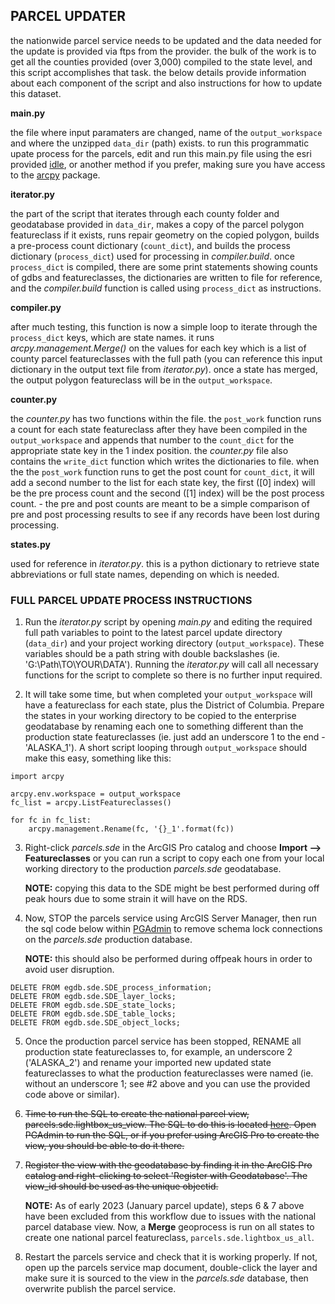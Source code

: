 ## PARCEL UPDATER

the nationwide parcel service needs to be updated and the data needed for the update is provided via ftps from the provider. the bulk of the work is to get all the counties provided (over 3,000) compiled to the state level, and this script accomplishes that task. the below details provide information about each component of the script and also instructions for how to update this dataset.

__main.py__
    
the file where input paramaters are changed, name of the `output_workspace` and where the unzipped `data_dir` (path) exists. to run this programmatic upate process for the parcels, edit and run this main.py file using the esri provided [idle](https://docs.python.org/3/library/idle.html), or another method if you prefer, making sure you have access to the [arcpy](https://pro.arcgis.com/en/pro-app/latest/arcpy/get-started/what-is-arcpy-.htm) package.

__iterator.py__
    
the part of the script that iterates through each county folder and geodatabase provided in `data_dir`, makes a copy of the parcel polygon featureclass if it exists, runs repair geometry on the copied polygon, builds a pre-process count dictionary (`count_dict`), and builds the process dictionary (`process_dict`) used for processing in _compiler.build_. once `process_dict` is compiled, there are some print statements showing counts of gdbs and featureclasses, the dictionaries are written to file for reference, and the _compiler.build_ function is called using `process_dict` as instructions.

__compiler.py__

after much testing, this function is now a simple loop to iterate through the `process_dict` keys, which are state names. it runs _arcpy.management.Merge()_ on the values for each key which is a list of county parcel featureclasses with the full path (you can reference this input dictionary in the output text file from _iterator.py_). once a state has merged, the output polygon featureclass will be in the `output_workspace`.

__counter.py__

the _counter.py_ has two functions within the file. the `post_work` function runs a count for each state featureclass after they have been compiled in the `output_workspace` and appends that number to the `count_dict` for the appropriate state key in the 1 index position. the _counter.py_ file also contains the `write_dict` function which writes the dictionaries to file. when the the `post_work` function runs to get the post count for `count_dict`, it will add a second number to the list for each state key, the first ([0] index) will be the pre process count and the second ([1] index) will be the post process count.
    - the pre and post counts are meant to be a simple comparison of pre and post processing results to see if any records have been lost during processing.

__states.py__
    
used for reference in _iterator.py_. this is a python dictionary to retrieve state abbreviations or full state names, depending on which is needed.


### FULL PARCEL UPDATE PROCESS INSTRUCTIONS

1. Run the _iterator.py_ script by opening _main.py_ and editing the required full path variables to point to the latest parcel update directory (`data_dir`) and your project working directory (`output_workspace`). These variables should be a path string with double backslashes (ie. 'G:\\Path\\TO\\YOUR\\DATA'). Running the _iterator.py_ will call all necessary functions for the script to complete so there is no further input required.

2. It will take some time, but when completed your `output_workspace` will have a featureclass for each state, plus the District of Columbia. Prepare the states in your working directory to be copied to the enterprise geodatabase by renaming each one to something different than the production state featureclasses (ie. just add an underscore 1 to the end - 'ALASKA_1'). A short script looping through `output_workspace` should make this easy, something like this:

```
import arcpy
    
arcpy.env.workspace = output_workspace
fc_list = arcpy.ListFeatureclasses()
    
for fc in fc_list:
    arcpy.management.Rename(fc, '{}_1'.format(fc))
```

3. Right-click _parcels.sde_ in the ArcGIS Pro catalog and choose __Import --> Featureclasses__ or you can run a script to copy each one from your local working directory to the production _parcels.sde_ geodatabase.    
    
    __NOTE:__ copying this data to the SDE might be best performed during off peak hours due to some strain it will have on the RDS.

4. Now, STOP the parcels service using ArcGIS Server Manager, then run the sql code below within [PGAdmin](https://www.pgadmin.org/) to remove schema lock connections on the _parcels.sde_ production database. 
    
    __NOTE:__ this should also be performed during offpeak hours in order to avoid user disruption.
    
```
DELETE FROM egdb.sde.SDE_process_information;
DELETE FROM egdb.sde.SDE_layer_locks;
DELETE FROM egdb.sde.SDE_state_locks;
DELETE FROM egdb.sde.SDE_table_locks;
DELETE FROM egdb.sde.SDE_object_locks;
```

5. Once the production parcel service has been stopped, RENAME all production state featureclasses to, for example, an underscore 2 ('ALASKA_2') and rename your imported new updated state featureclasses to what the production featureclasses were named (ie. without an underscore 1; see #2 above and you can use the provided code above or similar).

6. ~~Time to run the SQL to create the national parcel view, parcels.sde.lightbox_us_view. The SQL to do this is located [here](https://github.com/aypapower/GIS/blob/dev/sql/archive/lightbox_us_view_v4.sql). Open PGAdmin to run the SQL, or if you prefer using ArcGIS Pro to create the view, you should be able to do it there.~~

7. ~~Register the view with the geodatabase by finding it in the ArcGIS Pro catalog and right-clicking to select 'Register with Geodatabase'. The view_id should be used as the unique objectid.~~

    __NOTE:__ As of early 2023 (January parcel update), steps 6 & 7 above have been excluded from this workflow due to issues with the national parcel database view. Now, a __Merge__ geoprocess is run on all states to create one national parcel featureclass, `parcels.sde.lightbox_us_all`.

8. Restart the parcels service and check that it is working properly. If not, open up the parcels service map document, double-click the layer and make sure it is sourced to the view in the _parcels.sde_ database, then overwrite publish the parcel service.
